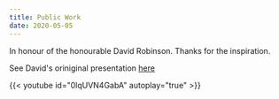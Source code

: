 ```yaml
---
title: Public Work
date: 2020-05-05
---
```



In honour of the honourable David Robinson. Thanks for the inspiration.

See David's oriniginal presentation [here](https://rstudio.com/resources/rstudioconf-2019/the-unreasonable-effectiveness-of-public-work/)


{{< youtube id="0lqUVN4GabA" autoplay="true" >}}
